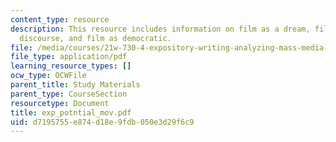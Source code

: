 ```yaml
---
content_type: resource
description: This resource includes information on film as a dream, film as emotional
  discourse, and film as democratic.
file: /media/courses/21w-730-4-expository-writing-analyzing-mass-media-spring-2001/d7195755e874d18e9fdb050e3d29f6c9_exp_potntial_mov.pdf
file_type: application/pdf
learning_resource_types: []
ocw_type: OCWFile
parent_title: Study Materials
parent_type: CourseSection
resourcetype: Document
title: exp_potntial_mov.pdf
uid: d7195755-e874-d18e-9fdb-050e3d29f6c9
---
```

